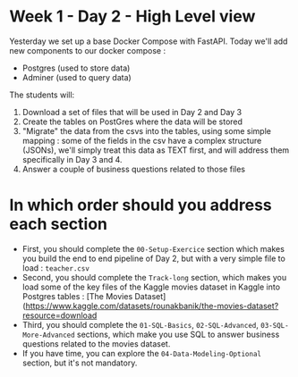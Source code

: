 # Week 1 - Day 2 - High Level view

Yesterday we set up a base Docker Compose with FastAPI. Today we'll add new components to our docker compose : 
- Postgres (used to store data)
- Adminer (used to query data)


The students will:

1. Download a set of files that will be used in Day 2 and Day 3
2. Create the tables on PostGres where the data will be stored
3. "Migrate" the data from the csvs into the tables, using some simple mapping : some of the fields in the csv have a complex structure (JSONs), we'll simply treat this data as TEXT first, and will address them specifically in Day 3 and 4.
4. Answer a couple of business questions related to those files

# In which order should you address each section

- First, you should complete the `00-Setup-Exercice` section which makes you build the end to end pipeline of Day 2, but with a very simple file to load : `teacher.csv`
- Second, you should complete the `Track-long` section, which makes you load some of the key files of the Kaggle movies dataset in Kaggle into Postgres tables : [The Movies Dataset](https://www.kaggle.com/datasets/rounakbanik/the-movies-dataset?resource=download
- Third, you should complete the `01-SQL-Basics`, `02-SQL-Advanced`, `03-SQL-More-Advanced` sections, which make you use SQL to answer business questions related to the movies dataset.
- If you have time, you can explore the `04-Data-Modeling-Optional` section, but it's not mandatory.
